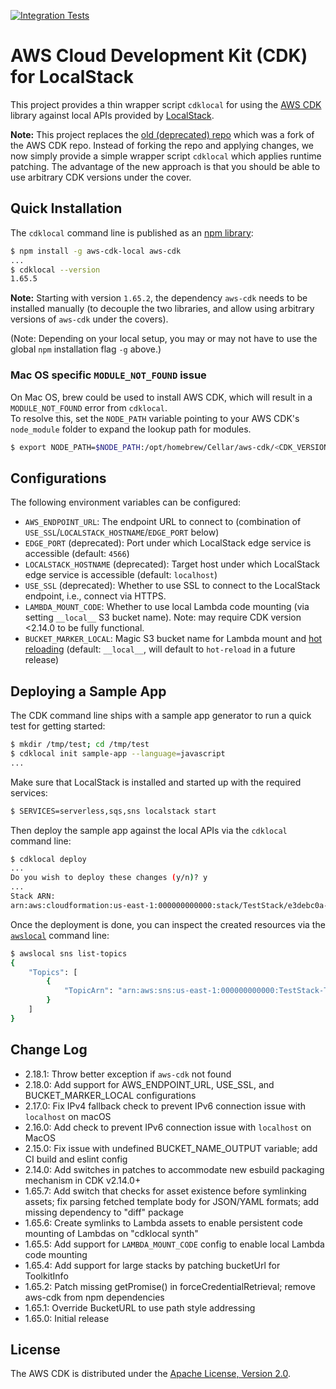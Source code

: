 [![Integration Tests](https://github.com/localstack/aws-cdk-local/actions/workflows/build.yml/badge.svg)](https://github.com/localstack/aws-cdk-local/actions/workflows/build.yml)

# AWS Cloud Development Kit (CDK) for LocalStack

This project provides a thin wrapper script `cdklocal` for using the [AWS CDK](https://github.com/aws/aws-cdk) library against local APIs provided by [LocalStack](https://github.com/localstack/localstack).

**Note:** This project replaces the [old (deprecated) repo](https://github.com/localstack/aws-cdk) which was a fork of the AWS CDK repo. Instead of forking the repo and applying changes, we now simply provide a simple wrapper script `cdklocal` which applies runtime patching. The advantage of the new approach is that you should be able to use arbitrary CDK versions under the cover.

## Quick Installation

The `cdklocal` command line is published as an [npm library](https://www.npmjs.com/package/aws-cdk-local):
```bash
$ npm install -g aws-cdk-local aws-cdk
...
$ cdklocal --version
1.65.5
```

**Note:** Starting with version `1.65.2`, the dependency `aws-cdk` needs to be installed manually
(to decouple the two libraries, and allow using arbitrary versions of `aws-cdk` under the covers).

(Note: Depending on your local setup, you may or may not have to use the global `npm` installation flag `-g` above.)

### Mac OS specific `MODULE_NOT_FOUND` issue
On Mac OS, brew could be used to install AWS CDK, which will result in a `MODULE_NOT_FOUND` error from `cdklocal`.  
To resolve this, set the `NODE_PATH` variable pointing to your AWS CDK's `node_module` folder to expand the lookup path for modules.
```bash
$ export NODE_PATH=$NODE_PATH:/opt/homebrew/Cellar/aws-cdk/<CDK_VERSION>/libexec/lib/node_modules
```

## Configurations

The following environment variables can be configured:

* `AWS_ENDPOINT_URL`: The endpoint URL to connect to (combination of `USE_SSL`/`LOCALSTACK_HOSTNAME`/`EDGE_PORT` below)
* `EDGE_PORT` (deprecated): Port under which LocalStack edge service is accessible (default: `4566`)
* `LOCALSTACK_HOSTNAME` (deprecated): Target host under which LocalStack edge service is accessible (default: `localhost`)
* `USE_SSL` (deprecated): Whether to use SSL to connect to the LocalStack endpoint, i.e., connect via HTTPS.
* `LAMBDA_MOUNT_CODE`: Whether to use local Lambda code mounting (via setting `__local__` S3 bucket name). Note: may require CDK version <2.14.0 to be fully functional.
* `BUCKET_MARKER_LOCAL`: Magic S3 bucket name for Lambda mount and [hot reloading](https://docs.localstack.cloud/user-guide/tools/lambda-tools/hot-reloading) (default: `__local__`, will default to `hot-reload` in a future release)

## Deploying a Sample App

The CDK command line ships with a sample app generator to run a quick test for getting started:
```bash
$ mkdir /tmp/test; cd /tmp/test
$ cdklocal init sample-app --language=javascript
...
```

Make sure that LocalStack is installed and started up with the required services:
```bash
$ SERVICES=serverless,sqs,sns localstack start
```

Then deploy the sample app against the local APIs via the `cdklocal` command line:
```bash
$ cdklocal deploy
...
Do you wish to deploy these changes (y/n)? y
...
Stack ARN:
arn:aws:cloudformation:us-east-1:000000000000:stack/TestStack/e3debc0a-311e-4968-8230-ed78f89cb614
```

Once the deployment is done, you can inspect the created resources via the [`awslocal`](https://github.com/localstack/awscli-local) command line:
```bash
$ awslocal sns list-topics
{
    "Topics": [
        {
            "TopicArn": "arn:aws:sns:us-east-1:000000000000:TestStack-TestTopic339EC197-79F43WWCCS4Z"
        }
    ]
}
```

## Change Log

* 2.18.1: Throw better exception if `aws-cdk` not found
* 2.18.0: Add support for AWS_ENDPOINT_URL, USE_SSL, and BUCKET_MARKER_LOCAL configurations
* 2.17.0: Fix IPv4 fallback check to prevent IPv6 connection issue with `localhost` on macOS
* 2.16.0: Add check to prevent IPv6 connection issue with `localhost` on MacOS
* 2.15.0: Fix issue with undefined BUCKET_NAME_OUTPUT variable; add CI build and eslint config
* 2.14.0: Add switches in patches to accommodate new esbuild packaging mechanism in CDK v2.14.0+
* 1.65.7: Add switch that checks for asset existence before symlinking assets; fix parsing fetched template body for JSON/YAML formats; add missing dependency to "diff" package
* 1.65.6: Create symlinks to Lambda assets to enable persistent code mounting of Lambdas on "cdklocal synth"
* 1.65.5: Add support for `LAMBDA_MOUNT_CODE` config to enable local Lambda code mounting
* 1.65.4: Add support for large stacks by patching bucketUrl for ToolkitInfo
* 1.65.2: Patch missing getPromise() in forceCredentialRetrieval; remove aws-cdk from npm dependencies
* 1.65.1: Override BucketURL to use path style addressing
* 1.65.0: Initial release

## License

The AWS CDK is distributed under the [Apache License, Version 2.0](https://www.apache.org/licenses/LICENSE-2.0).
